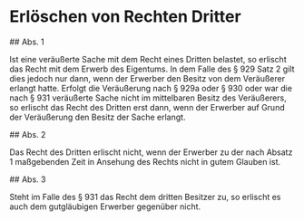 # Erlöschen von Rechten Dritter



\#\# Abs. 1

 Ist eine veräußerte Sache mit dem Recht eines Dritten belastet, so erlischt das Recht mit dem Erwerb des Eigentums. In dem Falle des § 929 Satz 2 gilt dies jedoch nur dann, wenn der Erwerber den Besitz von dem Veräußerer erlangt hatte. Erfolgt die Veräußerung nach § 929a oder § 930 oder war die nach § 931 veräußerte Sache nicht im mittelbaren Besitz des Veräußerers, so erlischt das Recht des Dritten erst dann, wenn der Erwerber auf Grund der Veräußerung den Besitz der Sache erlangt.

\#\# Abs. 2

 Das Recht des Dritten erlischt nicht, wenn der Erwerber zu der nach Absatz 1 maßgebenden Zeit in Ansehung des Rechts nicht in gutem Glauben ist.

\#\# Abs. 3

 Steht im Falle des § 931 das Recht dem dritten Besitzer zu, so erlischt es auch dem gutgläubigen Erwerber gegenüber nicht. 

